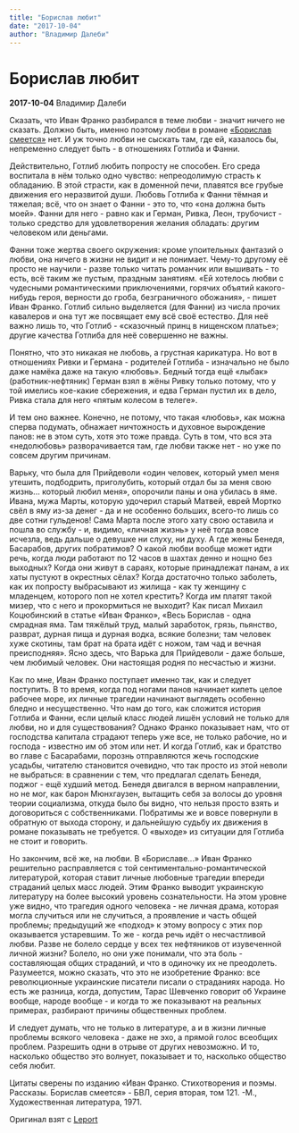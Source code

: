 ```yaml
---
title: "Борислав любит"
date: "2017-10-04"
author: "Владимир Далеби"
---
```


# Борислав любит

**2017-10-04** Владимир Далеби

Сказать, что Иван Франко разбирался в теме любви - значит ничего не сказать. Должно быть, именно поэтому любви в романе [«Борислав смеется»](http://www.twirpx.com/file/1474863/) нет. И уж точно любви не сыскать там, где ей, казалось бы, непременно следует быть - в отношениях Готлиба и Фанни.

Действительно, Готлиб любить попросту не способен. Его среда воспитала в нём только одно чувство: непреодолимую страсть к обладанию. В этой страсти, как в доменной печи, плавятся все грубые движения его неразвитой души. Любовь Готлиба к Фанни тёмная и тяжелая; всё, что он знает о Фанни - это то, что «она должна быть моей». Фанни для него - равно как и Герман, Ривка, Леон, трубочист - только средство для удовлетворения желания обладать: другим человеком или деньгами.

Фанни тоже жертва своего окружения: кроме упоительных фантазий о любви, она ничего в жизни не видит и не понимает. Чему-то другому её просто не научили - разве только читать романчик или вышивать - то есть, всё таким же пустым, праздным занятиям. «Ей хотелось любви с чудесными романтическими приключениями, горячих объятий какого-нибудь героя, верности до гроба, безграничного обожания», - пишет Иван Франко. Готлиб сильно выделяется (для Фанни) из числа прочих кавалеров и она тут же посвящает ему всё своё естество. Для неё важно лишь то, что Готлиб - «сказочный принц в нищенском платье»; другие качества Готлиба для неё совершенно не важны.

Понятно, что это никакая не любовь, а грустная карикатура. Но вот в отношениях Ривки и Германа - родителей Готлиба - изначально не было даже намёка даже на такую «любовь». Бедный тогда ещё «лыбак» (работник-нефтяник) Герман взял в жёны Ривку только потому, что у той имелись кое-какие сбережения, и едва Герман пустил их в дело, Ривка стала для него «пятым колесом в телеге».

И тем оно важнее. Конечно, не потому, что такая «любовь», как можна сперва подумать, обнажает ничтожность и духовное вырождение панов: не в этом суть, хотя это тоже правда. Суть в том, что вся эта «недолюбовь» разворачивается там, где любви также нет - но уже по совсем другим причинам.

Варьку, что была для Прийдеволи «один человек, который умел меня утешить, подбодрить, приголубить, который отдал бы за меня свою жизнь... который любил меня», опорочили паны и она убилась в яме. Ивана, мужа Марты, которую удочерил старый Матвей, еврей Мортко свёл в яму из-за денег - да и не особенно больших, всего-то лишь со две сотни гульденов! Сама Марта после этого хату свою оставила и пошла во службу - и, видимо, «личная жизнь» у неё тогда вовсе исчезла, ведь дальше о девушке ни слуху, ни духу. А где жены Бенедя, Басарабов, других побратимов? О какой любви вообще может идти речь, когда люди работают по 12 часов в шахтах денно и нощно без выходных? Когда они живут в сараях, которые принадлежат панам, а их хаты пустуют в окрестных сёлах? Когда достаточно только заболеть, как их попросту выбрасывают из жилища - как ту женщину с младенцем, которого поп не хотел крестить? Когда им платят такой мизер, что с него и прокормиться не выходит? Как писал Михаил Коцюбинский в статье «Иван Франко», «Весь Борислав - одна смрадная яма. Там тяжёлый труд, малый заработок, грязь, пьянство, разврат, дурная пища и дурная водка, всякие болезни; там человек хуже скотины, там брат на брата идёт с ножом, там чад и вечная преисподняя». Ясно здесь, что Варька для Прийдеволи - даже больше, чем любимый человек. Они настоящая родня по несчастью и жизни.

Как по мне, Иван Франко поступает именно так, как и следует поступить. В то время, когда под ногами панов начинает кипеть целое рабочее море, их личные трагедии начинают выглядеть особенно бледно и несущественно. Что нам до того, как сложится история Готлиба и Фанни, если целый класс людей лишён условий не только для любви, но и для существования? Однако Франко показывает нам, что от господства капитала страдают теперь уже все, не только рабочие, но и господа - известно им об этом или нет. И когда Готлиб, как и братство во главе с Басарабами, порознь отправляются жечь господские усадьбы, читателю становится очевидно, что так просто из этой неволи не выбраться: в сравнении с тем, что предлагал сделать Бенедя, поджог - ещё худший метод. Бенедя двигался в верном направлении, но не мог, как барон Мюнхгаузен, вытащить себя за волосы до уровня теории социализма, откуда было бы видно, что нельзя просто взять и договориться с собственниками. Побратимы же и вовсе повернули в обратную от выхода сторону, и дальнейшую судьбу их движения в романе показывать не требуется. О «выходе» из ситуации для Готлиба не стоит и говорить.

Но закончим, всё же, на любви. В «Бориславе...» Иван Франко решительно расправляется с той сентиментально-романтической литературой, которая ставит личные любовные трагедии впереди страданий целых масс людей. Этим Франко выводит украинскую литературу на более высокий уровень сознательности. На этом уровне уже видно, что трагедия одного человека - не личная драма, которая могла случиться или не случиться, а проявление и часть общей проблемы; предыдущий же «подход» к этому вопросу с этих пор оказывается устаревшим. То же - когда речь идёт о несчастливой любви. Разве не болело сердце у всех тех нефтяников от изувеченной личной жизни? Болело, но они уже понимали, что эта боль - составляющая общих страданий, и что в одиночку их не преодолеть. Разумеется, можно сказать, что это не изобретение Франко: все революционные украинские писатели писали о страданиях народа. Но есть же разница, когда, допустим, Тарас Шевченко говорит об Украине вообще, народе вообще - и когда то же показывают на реальных примерах, разбирают причины общественных проблем.

И следует думать, что не только в литературе, а и в жизни личные проблемы всякого человека - даже не эхо, а прямой голос всеобщих проблем. Разрешить одни в отрыве от других невозможно. И то, насколько общество это волнует, показывает и то, насколько общество себя любит.

Цитаты сверены по изданию «Иван Франко. Стихотворения и поэмы. Рассказы. Борислав смеется» - БВЛ, серия вторая, том 121. -М., Художественная литература, 1971.

Оригинал взят с [Leport](http://www.leport.com.ua/boryslav_kohaye/)